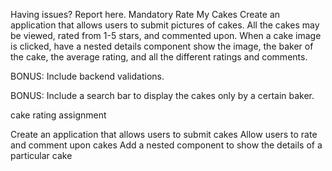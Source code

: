 Having issues? Report here.
Mandatory
Rate My Cakes
Create an application that allows users to submit pictures of cakes. All the cakes may be viewed, rated from 1-5 stars, and commented upon. When a cake image is clicked, have a nested details component show the image, the baker of the cake, the average rating, and all the different ratings and comments.

BONUS: Include backend validations.

BONUS: Include a search bar to display the cakes only by a certain baker.

cake rating assignment

 Create an application that allows users to submit cakes
 Allow users to rate and comment upon cakes
 Add a nested component to show the details of a particular cake
